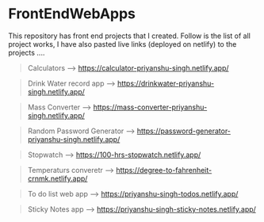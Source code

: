 # FrontEndWebApps

This repository has front end projects that I created. Follow is the list of all project works, I have also pasted live links (deployed on netlify) to the projects ....

> Calculators --> https://calculator-priyanshu-singh.netlify.app/

> Drink Water record app --> https://drinkwater-priyanshu-singh.netlify.app/

> Mass Converter --> https://mass-converter-priyanshu-singh.netlify.app/

> Random Password Generator --> https://password-generator-priyanshu-singh.netlify.app/

> Stopwatch --> https://100-hrs-stopwatch.netlify.app/

> Temperaturs converetr --> https://degree-to-fahrenheit-crnmk.netlify.app/

> To do list web app --> https://priyanshu-singh-todos.netlify.app/

> Sticky Notes app --> https://priyanshu-singh-sticky-notes.netlify.app/

